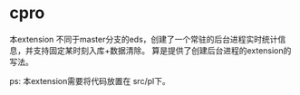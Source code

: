 # cpro
本extension 不同于master分支的eds，创建了一个常驻的后台进程实时统计信息，并支持固定某时刻入库+数据清除。
算是提供了创建后台进程的extension的写法。

ps: 本extension需要将代码放置在 src/pl下。

